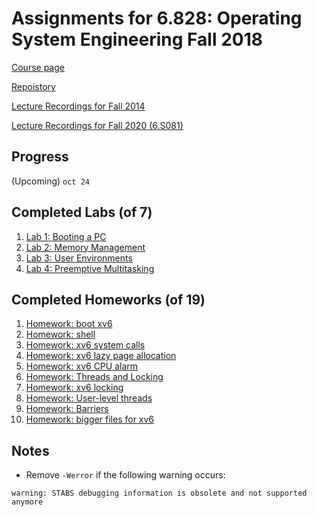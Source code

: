 # Assignments for 6.828: Operating System Engineering Fall 2018

[Course page](https://pdos.csail.mit.edu/6.828/2018/index.html)

[Repoistory](https://pdos.csail.mit.edu/6.828/2018/jos.git)

[Lecture Recordings for Fall 2014](https://www.youtube.com/playlist?list=PLfciLKR3SgqNJKKIKUliWoNBBH1VHL3AP)

[Lecture Recordings for Fall 2020 (6.S081)](https://www.youtube.com/playlist?list=PLTsf9UeqkReZHXWY9yJvTwLJWYYPcKEqK)

## Progress

(Upcoming) `oct 24`

## Completed Labs (of 7)

1. [Lab 1: Booting a PC](https://github.com/jimmy-zx/6.828-lab/tree/lab1)
2. [Lab 2: Memory Management](https://github.com/jimmy-zx/6.828-lab/tree/lab2)
3. [Lab 3: User Environments](https://github.com/jimmy-zx/6.828-lab/tree/lab3)
4. [Lab 4: Preemptive Multitasking](https://github.com/jimmy-zx/6.828-lab/tree/lab4)

## Completed Homeworks (of 19)

1. [Homework: boot xv6](/hw1.txt)
2. [Homework: shell](/hw2.c)
3. [Homework: xv6 system calls](/hw3.md)
4. [Homework: xv6 lazy page allocation](/hw4.md)
5. [Homework: xv6 CPU alarm](/hw5.md)
6. [Homework: Threads and Locking](/hw6.c)
7. [Homework: xv6 locking](/hw7.md)
8. [Homework: User-level threads](/hw8.md)
9. [Homework: Barriers](/hw9.c)
10. [Homework: bigger files for xv6](/hw10.md)

## Notes

- Remove `-Werror` if the following warning occurs:
```
warning: STABS debugging information is obsolete and not supported anymore
```
